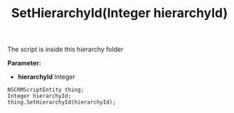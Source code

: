 ﻿---
uid: crmscript_ref_NSCRMScriptEntity_SetHierarchyId
title: SetHierarchyId(Integer hierarchyId)
intellisense: NSCRMScriptEntity.SetHierarchyId
keywords: NSCRMScriptEntity, GetHierarchyId
so.topic: reference
---

The script is inside this hierarchy folder

**Parameter:** 
 - **hierarchyId** Integer

```crmscript
NSCRMScriptEntity thing;
Integer hierarchyId;
thing.SetHierarchyId(hierarchyId);
```

